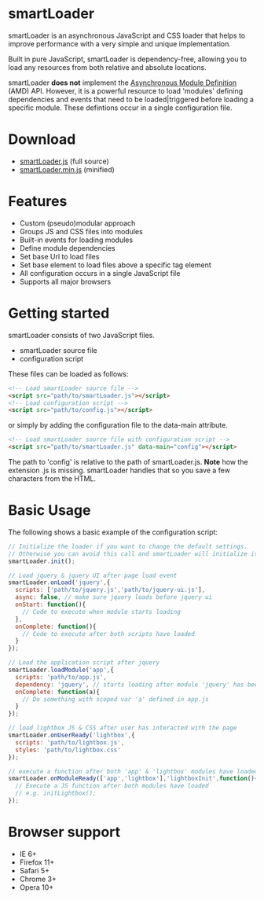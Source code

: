 smartLoader
===========

smartLoader is an asynchronous JavaScript and CSS loader that helps to improve performance with a very simple and unique implementation.

Built in pure JavaScript, smartLoader is dependency-free, allowing you to load any resources from both relative and absolute locations.

smartLoader **does not** implement the [Asynchronous Module Definition](https://github.com/amdjs/amdjs-api/wiki/AMD) (AMD) API. However, it is a powerful resource to load 'modules' defining dependencies and events that need to be loaded|triggered before loading a specific module. These defintions occur in a single configuration file.

Download
===========

* [smartLoader.js](https://github.com/fsevilla/smartLoader/raw/master/smartLoader.js) (full source)
* [smartLoader.min.js](https://github.com/fsevilla/smartLoader/raw/master/smartLoader.min.js) (minified)

Features
===========

* Custom (pseudo)modular approach
* Groups JS and CSS files into modules
* Built-in events for loading modules
* Define module dependencies
* Set base Url to load files
* Set base element to load files above a specific tag element
* All configuration occurs in a single JavaScript file
* Supports all major browsers

Getting started
===========

smartLoader consists of two JavaScript files. 
* smartLoader source file
* configuration script

These files can be loaded as follows:
```html
<!-- Load smartLoader source file -->
<script src="path/to/smartLoader.js"></script>
<!-- Load configuration script -->
<script src="path/to/config.js"></script>
```

or simply by adding the configuration file to the data-main attribute. 
```html
<!-- Load smartLoader source file with configuration script -->
<script src="path/to/smartLoader.js" data-main="config"></script>
```

The path to 'config' is relative to the path of smartLoader.js. **Note** how the extension .js is missing. smartLoader handles that so you save a few characters from the HTML.

Basic Usage
===========

The following shows a basic example of the configuration script:

```js
// Initialize the loader if you want to change the default settings. 
// Otherwise you can avoid this call and smartLoader will initialize itself on page load.
smartLoader.init();

// Load jquery & jquery UI after page load event
smartLoader.onLoad('jquery',{
  scripts: ['path/to/jquery.js','path/to/jquery-ui.js'],
  async: false, // make sure jquery loads before jquery ui
  onStart: function(){
    // Code to execute when module starts loading
  },
  onComplete: function(){
    // Code to execute after both scripts have loaded
  }
});

// Load the application script after jquery
smartLoader.loadModule('app',{
  scripts: 'path/to/app.js',
  dependency: 'jquery', // starts loading after module 'jquery' has been fully loaded
  onComplete: function(a){
    // Do something with scoped var 'a' defined in app.js
  }
});

// load lightbox JS & CSS after user has interacted with the page
smartLoader.onUserReady('lightbox',{
  scripts: 'path/to/lightbox.js',
  styles: 'path/to/lightbox.css'
});

// execute a function after both 'app' & 'lightbox' modules have loaded
smartLoader.onModuleReady(['app','lightbox'],'lightboxInit',function(){
  // Execute a JS function after both modules have loaded
  // e.g. initLightbox();
});

```

Browser support
===========

* IE 6+
* Firefox 11+
* Safari 5+
* Chrome 3+
* Opera 10+
